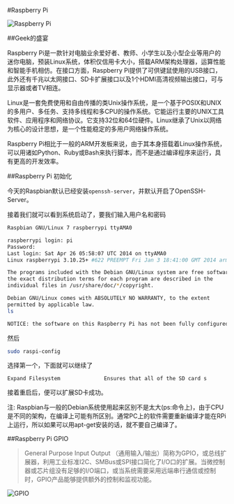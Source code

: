 #Raspberry Pi

![Raspberry Pi](./assets/images/rpi.jpg)

##Geek的盛宴

Raspberry Pi是一款针对电脑业余爱好者、教师、小学生以及小型企业等用户的迷你电脑，预装Linux系统，体积仅信用卡大小，搭载ARM架构处理器，运算性能和智能手机相仿。在接口方面，Raspberry Pi提供了可供键鼠使用的USB接口，此外还有千兆以太网接口、SD卡扩展接口以及1个HDMI高清视频输出接口，可与显示器或者TV相连。

Linux是一套免费使用和自由传播的类Unix操作系统，是一个基于POSIX和UNIX的多用户、多任务、支持多线程和多CPU的操作系统。它能运行主要的UNIX工具软件、应用程序和网络协议。它支持32位和64位硬件。Linux继承了Unix以网络为核心的设计思想，是一个性能稳定的多用户网络操作系统。

Raspberry Pi相比于一般的ARM开发板来说，由于其本身搭载着Linux操作系统，可以用诸如Python、Ruby或Bash来执行脚本，而不是通过编译程序来运行，具有更高的开发效率。

##Raspberry Pi 初始化

今天的Raspbian默认已经安装``openssh-server``，并默认开启了OpenSSH-Server。

接着我们就可以看到系统启动了，要我们输入用户名和密码

```bash
Raspbian GNU/Linux 7 raspberrypi ttyAMA0

raspberrypi login: pi
Password:
Last login: Sat Apr 26 05:58:07 UTC 2014 on ttyAMA0
Linux raspberrypi 3.10.25+ #622 PREEMPT Fri Jan 3 18:41:00 GMT 2014 armv6l

The programs included with the Debian GNU/Linux system are free software;
the exact distribution terms for each program are described in the
individual files in /usr/share/doc/*/copyright.

Debian GNU/Linux comes with ABSOLUTELY NO WARRANTY, to the extent
permitted by applicable law.
ls

NOTICE: the software on this Raspberry Pi has not been fully configured. Please run 'sudo raspi-config'
```

然后

```bash
sudo raspi-config
```

选择第一个，下面就可以继续了
 
 ```
Expand Filesystem              Ensures that all of the SD card s
```

接着重启后，便可以扩展SD卡成功。

注: Raspbian与一般的Debian系统使用起来区别不是太大(ps:命令上)，由于CPU是不同的架构，在编译上可能有所区别。通常PC上的软件需要重新编译才能在RPi上运行，所以如果可以用apt-get安装的话，就不要自己编译了。

##Raspberry Pi GPIO

> General Purpose Input Output （通用输入/输出）简称为GPIO，或总线扩展器，利用工业标准I2C、SMBus或SPI接口简化了I/O口的扩展。当微控制器或芯片组没有足够的I/O端口，或当系统需要采用远端串行通信或控制时，GPIO产品能够提供额外的控制和监视功能。

![GPIO](./assets/images/gpio.png)
